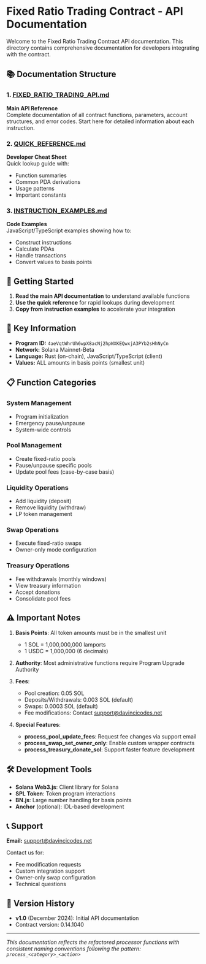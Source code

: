 # Fixed Ratio Trading Contract - API Documentation

Welcome to the Fixed Ratio Trading Contract API documentation. This directory contains comprehensive documentation for developers integrating with the contract.

## 📚 Documentation Structure

### 1. [FIXED_RATIO_TRADING_API.md](./FIXED_RATIO_TRADING_API.md)
**Main API Reference**  
Complete documentation of all contract functions, parameters, account structures, and error codes. Start here for detailed information about each instruction.

### 2. [QUICK_REFERENCE.md](./QUICK_REFERENCE.md)
**Developer Cheat Sheet**  
Quick lookup guide with:
- Function summaries
- Common PDA derivations
- Usage patterns
- Important constants

### 3. [INSTRUCTION_EXAMPLES.md](./INSTRUCTION_EXAMPLES.md)
**Code Examples**  
JavaScript/TypeScript examples showing how to:
- Construct instructions
- Calculate PDAs
- Handle transactions
- Convert values to basis points

## 🚀 Getting Started

1. **Read the main API documentation** to understand available functions
2. **Use the quick reference** for rapid lookups during development
3. **Copy from instruction examples** to accelerate your integration

## 🔑 Key Information

- **Program ID:** `4aeVqtWhrUh6wpX8acNj2hpWXKEQwxjA3PYb2sHhNyCn`
- **Network:** Solana Mainnet-Beta
- **Language:** Rust (on-chain), JavaScript/TypeScript (client)
- **Values:** ALL amounts in basis points (smallest unit)

## 📋 Function Categories

### System Management
- Program initialization
- Emergency pause/unpause
- System-wide controls

### Pool Management
- Create fixed-ratio pools
- Pause/unpause specific pools
- Update pool fees (case-by-case basis)

### Liquidity Operations
- Add liquidity (deposit)
- Remove liquidity (withdraw)
- LP token management

### Swap Operations
- Execute fixed-ratio swaps
- Owner-only mode configuration

### Treasury Operations
- Fee withdrawals (monthly windows)
- View treasury information
- Accept donations
- Consolidate pool fees

## ⚠️ Important Notes

1. **Basis Points**: All token amounts must be in the smallest unit
   - 1 SOL = 1,000,000,000 lamports
   - 1 USDC = 1,000,000 (6 decimals)

2. **Authority**: Most administrative functions require Program Upgrade Authority

3. **Fees**: 
   - Pool creation: 0.05 SOL
   - Deposits/Withdrawals: 0.003 SOL (default)
   - Swaps: 0.0003 SOL (default)
   - Fee modifications: Contact support@davincicodes.net

4. **Special Features**:
   - **process_pool_update_fees**: Request fee changes via support email
   - **process_swap_set_owner_only**: Enable custom wrapper contracts
   - **process_treasury_donate_sol**: Support faster feature development

## 🛠️ Development Tools

- **Solana Web3.js**: Client library for Solana
- **SPL Token**: Token program interactions
- **BN.js**: Large number handling for basis points
- **Anchor** (optional): IDL-based development

## 📞 Support

**Email:** support@davincicodes.net

Contact us for:
- Fee modification requests
- Custom integration support
- Owner-only swap configuration
- Technical questions

## 🔄 Version History

- **v1.0** (December 2024): Initial API documentation
- Contract version: 0.14.1040

---

*This documentation reflects the refactored processor functions with consistent naming conventions following the pattern: `process_<category>_<action>`*
